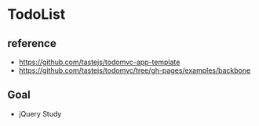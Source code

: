 # TodoList

## reference
- https://github.com/tastejs/todomvc-app-template  
- https://github.com/tastejs/todomvc/tree/gh-pages/examples/backbone

## Goal
- jQuery Study
